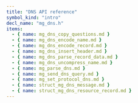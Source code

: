 ```yaml
---
title: "DNS API reference"
symbol_kind: "intro"
decl_name: "mg_dns.h"
items:
  - { name: mg_dns_copy_questions.md }
  - { name: mg_dns_encode_name.md }
  - { name: mg_dns_encode_record.md }
  - { name: mg_dns_insert_header.md }
  - { name: mg_dns_parse_record_data.md }
  - { name: mg_dns_uncompress_name.md }
  - { name: mg_parse_dns.md }
  - { name: mg_send_dns_query.md }
  - { name: mg_set_protocol_dns.md }
  - { name: struct_mg_dns_message.md }
  - { name: struct_mg_dns_resource_record.md }
---
```




